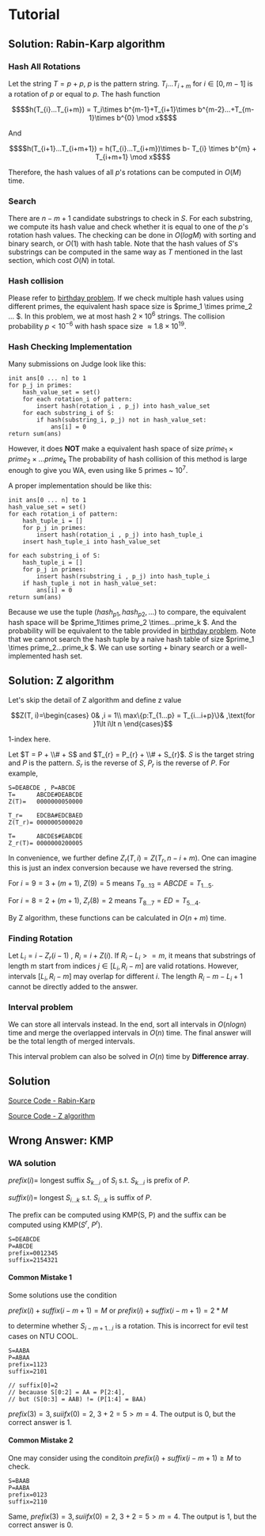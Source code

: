 # Tutorial
## Solution: Rabin-Karp algorithm
### Hash All Rotations

Let the string $T = p + p$, $p$ is the pattern string.
$T_{i}...T_{i+m}$ for $i \in [0,m-1]$ is a rotation of $p$ or equal to $p$.
The hash function 
```math
$$h(T_{i}...T_{i+m}) = T_i\times b^{m-1}+T_{i+1}\times b^{m-2}...+T_{m-1}\times b^{0} \mod x$$
```
And 
```math
$$h(T_{i+1}...T_{i+m+1}) = h(T_{i}...T_{i+m})\times  b- T_{i} \times b^{m}   + T_{i+m+1} \mod x$$
```
Therefore, the hash values of all $p$'s rotations can be computed in $O(M)$ time. 

### Search
There are $n-m+1$ candidate substrings to check in $S$. For each substring, we compute its hash value and check whether it is equal to one of the $p$'s rotation hash values. The checking can be done in $O(logM)$ with sorting and binary search, or $O(1)$ with hash table. Note that the hash values of $S$'s substrings can be computed in the same way as $T$ mentioned in the last section, which cost $O(N)$ in total.

### Hash collision
Please refer to [birthday problem](https://en.wikipedia.org/wiki/Birthday_problem#Probability_table).
If we check multiple hash values using different primes, the equivalent hash space size is $prime_1 \times prime_2 ... $.
In this problem, we at most hash $2 \times 10^6$ strings.
The collision probability $p \lt 10^{-6}$ with hash space size $\approx 1.8 \times 10^{19}$.
### Hash Checking Implementation
Many submissions on Judge look like this:
```
init ans[0 ... n] to 1
for p_j in primes:
    hash_value_set = set()
    for each rotation_i of pattern:
        insert hash(rotation_i , p_j) into hash_value_set
    for each substring_i of S:
        if hash(substring_i, p_j) not in hash_value_set:
            ans[i] = 0
return sum(ans)
```
However, it does **NOT** make a equivalent hash space of size $prime_1\times prime_2\times ...prime_k$
The probability of hash collision of this method is large enough to give you WA, even using like $5$ primes ~ $10^7$.

A proper implementation should be like this:
```
init ans[0 ... n] to 1
hash_value_set = set()
for each rotation_i of pattern:
    hash_tuple_i = []
    for p_j in primes:
        insert hash(rotation_i , p_j) into hash_tuple_i
    insert hash_tuple_i into hash_value_set
    
for each substring_i of S:
    hash_tuple_i = []
    for p_j in primes:
        insert hash(rsubstring_i , p_j) into hash_tuple_i
    if hash_tuple_i not in hash_value_set:
        ans[i] = 0
return sum(ans)
```
Because we use the tuple $(hash_{p1},hash_{p2}, ...)$ to compare, the equivalent hash space will be $prime_1\times prime_2 \times...prime_k $.
And the probability will be equivalent to the table provided in [birthday problem](https://en.wikipedia.org/wiki/Birthday_problem#Probability_table).
Note that we cannot search the hash tuple by a naive hash table of size $prime_1 \times prime_2...prime_k $.
We can use sorting + binary search or a well-implemented hash set.


## Solution: Z algorithm
Let's skip the detail of Z algorithm and define z value
```math
Z(T, i)=\begin{cases}
0& ,i = 1\\
max\{p:T_{1...p} = T_{i...i+p}\}& ,\text{for }1\lt i\lt n
\end{cases}
```

1-index here.

Let $T = P + \\# +  S$ and $T_{r} = P_{r} + \\# +  S_{r}$.
$S$ is the target string and $P$ is the pattern. 
$S_r$ is the reverse of $S$, $P_r$ is the reverse of $P$.
For example,
```
S=DEABCDE , P=ABCDE
T=      ABCDE#DEABCDE
Z(T)=   0000000050000

T_r=    EDCBA#EDCBAED
Z(T_r)= 0000005000020

T=      ABCDE$#EABCDE
Z_r(T)= 0000000200005
```
In convenience, we further define $Z_{r}(T,i) = Z(T_r, n-i+m)$.
One can imagine this is just an index conversion because we have reversed the string.

For $i=9=3+(m+1)$, $Z(9) = 5$ means $T_{9...13}=ABCDE=T_{1...5}$.

For $i=8=2+(m+1)$, $Z_{r}(8) = 2$ means $T_{8...7}=ED=T_{5...4}$.

By Z algorithm, these functions can be calculated in $O(n+m)$ time.
### Finding Rotation
Let $L_i = i - Z_{r}(i-1)$ , $R_i = i + Z(i)$.
If $R_i - L_i >= m$, it means that substrings of length m start from indices $j \in [L_i, R_i-m]$ are valid rotations.
However, intervals $[L_i,R_i-m]$ may overlap for different $i$. The length $R_i-m - L_i +1$ cannot be directly added to the answer.

### Interval problem
We can store all intervals instead. In the end, sort all intervals in $O(nlogn)$ time and merge the overlapped intervals in $O(n)$ time.
The final answer will be the total length of merged intervals.

This interval problem can also be solved in $O(n)$ time by **Difference array**.
## Solution
[Source Code - Rabin-Karp](./solution/rabin_karp.c)

[Source Code - Z algorithm](./solution/zalgo2.c)

## Wrong Answer: KMP

### WA solution
$prefix(i)=$ longest suffix $S_{k...i}$ of $S_i$ s.t. $S_{k...i}$ is prefix of $P$.

$suffix(i)=$ longest $S_{i...k}$ s.t. $S_{i...k}$ is suffix of $P$.

The prefix can be computed using KMP(S, P) and the suffix can be computed using KMP($S^r$, $P^r$).

```
S=DEABCDE
P=ABCDE
prefix=0012345
suffix=2154321
```
#### Common Mistake 1
Some solutions use the condition

$prefix(i) + suffix(i-m+1) =M$ or $prefix(i) + suffix(i-m+1) =2*M$ 

to determine whether $S_{i-m+1...i}$ is a rotation. This is incorrect for evil test cases on NTU COOL.
```
S=AABA
P=ABAA
prefix=1123
suffix=2101

// suffix[0]=2 
// becauase S[0:2] = AA = P[2:4], 
// but (S[0:3] = AAB) != (P[1:4] = BAA)
```
$prefix(3) = 3 , suiifx(0) = 2$, $3+2 = 5 > m =4$.
The output is $0$, but the correct answer is $1$.

#### Common Mistake 2
One may consider using the conditoin $prefix(i) + suffix(i-m+1) \ge M$ to check.
```
S=BAAB
P=AABA
prefix=0123
suffix=2110
```
Same, $prefix(3) = 3 , suiifx(0) = 2$, $3+2 = 5 > m =4$.
The output is $1$, but the correct answer is $0$.
